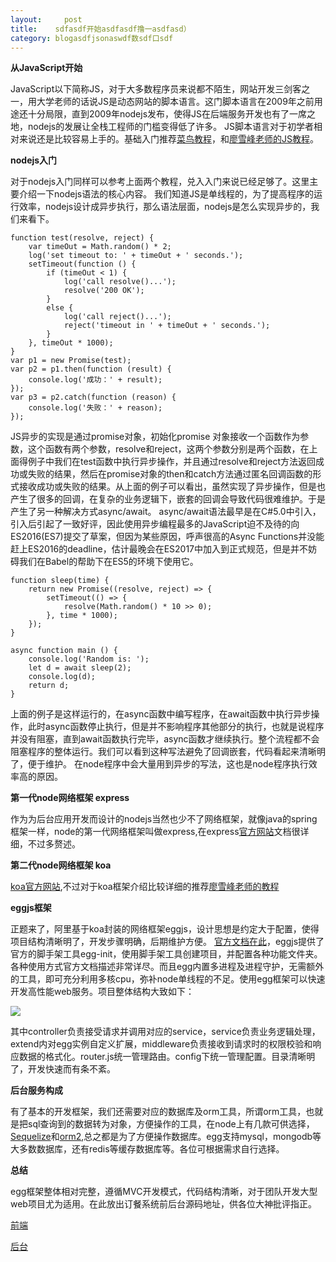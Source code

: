 ```yaml
---
layout:     post
title:    sdfasdf开始asdfasdf撸一asdfasd）
category: blogasdfjsonaswdf数sdf口sdf
---
```


**从JavaScript开始**

JavaScript以下简称JS，对于大多数程序员来说都不陌生，网站开发三剑客之一，用大学老师的话说JS是动态网站的脚本语言。这门脚本语言在2009年之前用途还十分局限，直到2009年nodejs发布，使得JS在后端服务开发也有了一席之地，nodejs的发展让全栈工程师的门槛变得低了许多。
JS脚本语言对于初学者相对来说还是比较容易上手的。基础入门推荐[菜鸟教程](http://www.runoob.com/js/js-tutorial.html)，和[廖雪峰老师的JS教程](https://www.liaoxuefeng.com/wiki/001434446689867b27157e896e74d51a89c25cc8b43bdb3000)。

**nodejs入门**

对于nodejs入门同样可以参考上面两个教程，兑入入门来说已经足够了。这里主要介绍一下nodejs语法的核心内容。
我们知道JS是单线程的，为了提高程序的运行效率，nodejs设计成异步执行，那么语法层面，nodejs是怎么实现异步的，我们来看下。

```
function test(resolve, reject) {
    var timeOut = Math.random() * 2;
    log('set timeout to: ' + timeOut + ' seconds.');
    setTimeout(function () {
        if (timeOut < 1) {
            log('call resolve()...');
            resolve('200 OK');
        }
        else {
            log('call reject()...');
            reject('timeout in ' + timeOut + ' seconds.');
        }
    }, timeOut * 1000);
}
var p1 = new Promise(test);
var p2 = p1.then(function (result) {
    console.log('成功：' + result);
});
var p3 = p2.catch(function (reason) {
    console.log('失败：' + reason);
});
```
JS异步的实现是通过promise对象，初始化promise 对象接收一个函数作为参数，这个函数有两个参数，resolve和reject，这两个参数分别是两个函数，在上面得例子中我们在test函数中执行异步操作，并且通过resolve和reject方法返回成功或失败的结果，然后在promise对象的then和catch方法通过匿名回调函数的形式接收成功或失败的结果。从上面的例子可以看出，虽然实现了异步操作，但是也产生了很多的回调，在复杂的业务逻辑下，嵌套的回调会导致代码很难维护。于是产生了另一种解决方式async/await。
async/await语法最早是在C#5.0中引入，引入后引起了一致好评，因此使用异步编程最多的JavaScript迫不及待的向ES2016(ES7)提交了草案，但因为某些原因，呼声很高的Async Functions并没能赶上ES2016的deadline，估计最晚会在ES2017中加入到正式规范，但是并不妨碍我们在Babel的帮助下在ES5的环境下使用它。

```
function sleep(time) {
    return new Promise((resolve, reject) => {
        setTimeout(() => {
            resolve(Math.random() * 10 >> 0);
        }, time * 1000);
    });
}
 
async function main () {
    console.log('Random is: ');
    let d = await sleep(2);
    console.log(d);
    return d;
}
```
上面的例子是这样运行的，在async函数中编写程序，在await函数中执行异步操作，此时async函数停止执行，但是并不影响程序其他部分的执行，也就是说程序并没有阻塞，直到await函数执行完毕，async函数才继续执行。整个流程都不会阻塞程序的整体运行。我们可以看到这种写法避免了回调嵌套，代码看起来清晰明了，便于维护。
在node程序中会大量用到异步的写法，这也是node程序执行效率高的原因。

**第一代node网络框架 express**

作为为后台应用开发而设计的nodejs当然也少不了网络框架，就像java的spring框架一样，node的第一代网络框架叫做express,在express[官方网站](http://www.expressjs.com.cn/)文档很详细，不过多赘述。

**第二代node网络框架 koa**

[koa官方网站](https://koa.bootcss.com/),不过对于koa框架介绍比较详细的推荐[廖雪峰老师的教程](https://www.liaoxuefeng.com/wiki/001434446689867b27157e896e74d51a89c25cc8b43bdb3000/001434501579966ab03decb0dd246e1a6799dd653a15e1b000)

**eggjs框架**

正题来了，阿里基于koa封装的网络框架eggjs，设计思想是约定大于配置，使得项目结构清晰明了，开发步骤明确，后期维护方便。
[官方文档在此](https://eggjs.org/)，eggjs提供了官方的脚手架工具egg-init，使用脚手架工具创建项目，并配置各种功能文件夹。各种使用方式官方文档描述非常详尽。而且egg内置多进程及进程守护，无需额外的工具，即可充分利用多核cpu，弥补node单线程的不足。使用egg框架可以快速开发高性能web服务。项目整体结构大致如下：

![](http://oqedyhjhj.bkt.clouddn.com/%E5%B1%8F%E5%B9%95%E5%BF%AB%E7%85%A7%202018-09-06%20%E4%B8%8B%E5%8D%884.52.56.png)

其中controller负责接受请求并调用对应的service，service负责业务逻辑处理，extend内对egg实例自定义扩展，middleware负责接收到请求时的权限校验和响应数据的格式化。router.js统一管理路由。config下统一管理配置。目录清晰明了，开发快速而有条不紊。

**后台服务构成**

有了基本的开发框架，我们还需要对应的数据库及orm工具，所谓orm工具，也就是把sql查询到的数据转为对象，方便操作的工具，在node上有几款可供选择，[Sequelize](http://docs.sequelizejs.com/)和[orm2](https://github.com/dresende/node-orm2),总之都是为了方便操作数据库。egg支持mysql，mongodb等大多数数据库，还有redis等缓存数据库等。各位可根据需求自行选择。

**总结**

egg框架整体相对完整，遵循MVC开发模式，代码结构清晰，对于团队开发大型web项目尤为适用。在此放出订餐系统前后台源码地址，供各位大神批评指正。

[前端](https://gitee.com/zhangyunfeng6271/manage_page.git)

[后台](https://gitee.com/zhangyunfeng6271/module_manage.git)

